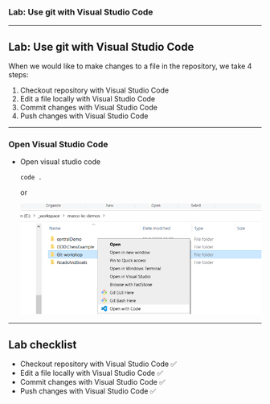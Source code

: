 ### Lab: Use git with Visual Studio Code

<!-- .slide: class="is-lab" -->

---

## Lab: Use git with Visual Studio Code

When we would like to make changes to a file in the repository, we take 4 steps: 

1. Checkout repository with Visual Studio Code
2. Edit a file locally with Visual Studio Code
3. Commit changes with Visual Studio Code
4. Push changes with Visual Studio Code

---

### Open Visual Studio Code

- Open visual studio code

  ```
  code .
  ```

  or


  ![Git branches](../../img/screenshots/openvscode.png)

---

## Lab checklist

- Checkout repository with Visual Studio Code ✅
- Edit a file locally with Visual Studio Code ✅
- Commit changes with Visual Studio Code ✅
- Push changes with Visual Studio Code ✅